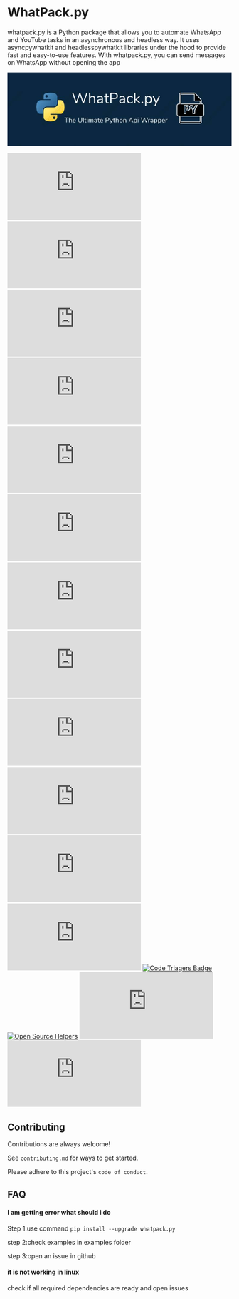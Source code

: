 
# WhatPack.py

whatpack.py is a Python package that allows you to automate WhatsApp and YouTube tasks in an asynchronous and headless way. It uses asyncpywhatkit and headlesspywhatkit libraries under the hood to provide fast and easy-to-use features. With whatpack.py, you can send messages on WhatsApp without opening the app


![logo.jpg](logo.jpg)



[![Apache License](https://badgen.net/github/license/SigireddyBalasai/whatpack.py)](https://github.com/SigireddyBalasai/whatpack.py/blob/main/LICENSE)
[![Watchers](https://badgen.net/github/watchers/SigireddyBalasai/whatPack.py)](https://github.com/SigireddyBalasai/whatpack.py/watchers)
[![Stars](https://badgen.net/github/stars/SigireddyBalasai/whatPack.py)](https://github.com/SigireddyBalasai/WhatPack.py/stargazers)
[![Forks](https://badgen.net/github/forks/SigireddyBalasai/whatPack.py)](http://github.com/SigireddyBalasai/whatpack.py/network/members)
[![Tags](https://badgen.net/github/tags/SigireddyBalasai/whatPack.py)](http://github.com/SigireddyBalasai/whatpack.py/tags)
[![Open Issues](https://badgen.net/github/open-issues/SigireddyBalasai/whatPack.py)](https://github.com/SigireddyBalasai/whatpack.py/issues)
[![Closed Issues](https://badgen.net/github/closed-issues/SigireddyBalasai/whatPack.py)](https://github.com/SigireddyBalasai/whatpack.py/issues?q=is%3Aissue+is%3Aclosed)
[![Open PRs](https://badgen.net/github/open-prs/SigireddyBalasai/whatPack.py)](https://github.com/SigireddyBalasai/whatpack.py/pulls)
[![Closed PRs](https://badgen.net/github/closed-prs/SigireddyBalasai/whatPack.py)](https://github.com/SigireddyBalasai/whatpack.py/pulls?q=is%3Apr+is%3Aclosed)
[![Merged PRs](https://badgen.net/github/merged-prs/SigireddyBalasai/whatPack.py)](https://github.com/SigireddyBalasai/whatpack.py/pulls?q=is%3Apr+is%3Amerged)
[![Contributors](https://badgen.net/github/contributors/SigireddyBalasai/whatPack.py)](https://github.com/SigireddyBalasai/whatpack.py/graphs/contributors)
[![Dependabot](https://badgen.net/github/dependabot/SigireddyBalasai/whatPack.py)](https://badgen.net/github/dependabot/SigireddyBalasai/whatPack.py)
[![Code Triagers Badge](https://www.codetriage.com/sigireddybalasai/whatpack.py/badges/users.svg)](https://www.codetriage.com/sigireddybalasai/whatpack.py)
[![Open Source Helpers](https://www.codetriage.com/sigireddybalasai/whatpack.py/badges/users.svg)](https://www.codetriage.com/sigireddybalasai/whatpack.py)
[![Package Dependents](https://badgen.net/github/dependents-pkg/SigireddyBalasai/WhatPack.py)](https://github.com/SigireddyBalasai/whatpack.py/network/dependents)
[![Package Dependencies](https://badgen.net/github/dependents-pkg/SigireddyBalasai/WhatPack.py)](https://github.com/SigireddyBalasai/whatpack.py/network/dependents)


## Contributing

Contributions are always welcome!

See `contributing.md` for ways to get started.

Please adhere to this project's `code of conduct`.


## FAQ

#### I am getting error what should i do

Step 1:use command `pip install --upgrade whatpack.py`

step 2:check examples in examples folder

step 3:open an issue in github

#### it is not working in linux

check if all required dependencies are ready
and open issues 

